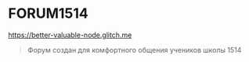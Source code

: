 # FORUM1514 
https://better-valuable-node.glitch.me

> Форум создан для комфортного общения учеников школы 1514

